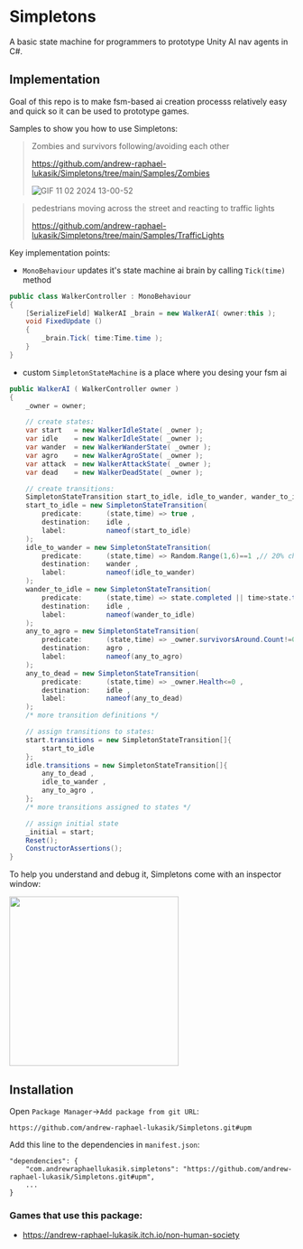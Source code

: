 # Simpletons

A basic state machine for programmers to prototype Unity AI nav agents in C#.

## Implementation

Goal of this repo is to make fsm-based ai creation processs relatively easy and quick so it can be used to prototype games.

Samples to show you how to use Simpletons:
> Zombies and survivors following/avoiding each other
> 
> https://github.com/andrew-raphael-lukasik/Simpletons/tree/main/Samples/Zombies
>
> ![GIF 11 02 2024 13-00-52](https://github.com/andrew-raphael-lukasik/Simpletons/assets/3066539/94946da3-957f-48c8-b6a7-7bc529acbfa0)

> pedestrians moving across the street and reacting to traffic lights
> 
> https://github.com/andrew-raphael-lukasik/Simpletons/tree/main/Samples/TrafficLights

Key implementation points:

- `MonoBehaviour` updates it's state machine ai brain by calling `Tick(time)` method

```cs
public class WalkerController : MonoBehaviour
{
    [SerializeField] WalkerAI _brain = new WalkerAI( owner:this );
    void FixedUpdate ()
    {
        _brain.Tick( time:Time.time );
    }
}
```

- custom `SimpletonStateMachine` is a place where you desing your fsm ai

```cs
public WalkerAI ( WalkerController owner )
{
    _owner = owner;

    // create states:
    var start   = new WalkerIdleState( _owner );
    var idle    = new WalkerIdleState( _owner );
    var wander  = new WalkerWanderState( _owner );
    var agro    = new WalkerAgroState( _owner );
    var attack  = new WalkerAttackState( _owner );
    var dead    = new WalkerDeadState( _owner );

    // create transitions:
    SimpletonStateTransition start_to_idle, idle_to_wander, wander_to_idle, any_to_agro, agro_to_idle, agro_to_attack, attack_to_agro, any_to_dead;
    start_to_idle = new SimpletonStateTransition(
        predicate:      (state,time) => true ,
        destination:    idle ,
        label:          nameof(start_to_idle)
    );
    idle_to_wander = new SimpletonStateTransition(
        predicate:      (state,time) => Random.Range(1,6)==1 ,// 20% chance
        destination:    wander ,
        label:          nameof(idle_to_wander)
    );
    wander_to_idle = new SimpletonStateTransition(
        predicate:      (state,time) => state.completed || time>state.timeExpectedEnd || _owner.navMeshAgent.remainingDistance<1f ,
        destination:    idle ,
        label:          nameof(wander_to_idle)
    );
    any_to_agro = new SimpletonStateTransition(
        predicate:      (state,time) => _owner.survivorsAround.Count!=0 ,
        destination:    agro ,
        label:          nameof(any_to_agro)
    );
    any_to_dead = new SimpletonStateTransition(
        predicate:      (state,time) => _owner.Health<=0 ,
        destination:    idle ,
        label:          nameof(any_to_dead)
    );
    /* more transition definitions */

    // assign transitions to states:
    start.transitions = new SimpletonStateTransition[]{
        start_to_idle
    };
    idle.transitions = new SimpletonStateTransition[]{
        any_to_dead ,
        idle_to_wander ,
        any_to_agro ,
    };
    /* more transitions assigned to states */

    // assign initial state
    _initial = start;
    Reset();
    ConstructorAssertions();
}
```

To help you understand and debug it, Simpletons come with an inspector window:

<p float="center">
    <img src="https://github.com/andrew-raphael-lukasik/Simpletons/assets/3066539/f2c739d3-03d7-4764-9c4c-13270aa9799c" height="300px">
</p>

## Installation
Open `Package Manager`->`Add package from git URL`:
```
https://github.com/andrew-raphael-lukasik/Simpletons.git#upm
```

Add this line to the dependencies in `manifest.json`:
```
"dependencies": {
    "com.andrewraphaellukasik.simpletons": "https://github.com/andrew-raphael-lukasik/Simpletons.git#upm",
    ...
}
```

### Games that use this package:
- https://andrew-raphael-lukasik.itch.io/non-human-society

